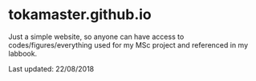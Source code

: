 # tokamaster.github.io

Just a simple website, so anyone can have access to codes/figures/everything used for my MSc project and referenced in my labbook.

Last updated: 22/08/2018

